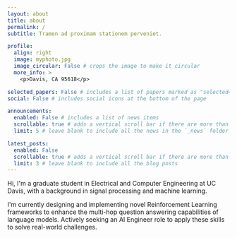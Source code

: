 ```yaml
---
layout: about
title: about
permalink: /
subtitle: Tramen ad proximam stationem perveniet.

profile:
  align: right
  image: myphoto.jpg
  image_circular: False # crops the image to make it circular
  more_info: >
    <p>Davis, CA 95618</p>

selected_papers: False # includes a list of papers marked as "selected={true}"
social: False # includes social icons at the bottom of the page

announcements:
  enabled: False # includes a list of news items
  scrollable: true # adds a vertical scroll bar if there are more than 3 news items
  limit: 5 # leave blank to include all the news in the `_news` folder

latest_posts:
  enabled: False
  scrollable: true # adds a vertical scroll bar if there are more than 3 new posts items
  limit: 3 # leave blank to include all the blog posts
---
```

Hi, I'm a graduate student in Electrical and Computer Engineering at UC Davis, with a background in signal processing and machine learning.

I'm currently designing and implementing novel Reinforcement Learning frameworks to enhance the multi-hop question answering capabilities of language models. Actively seeking an AI Engineer role to apply these skills to solve real-world challenges.
